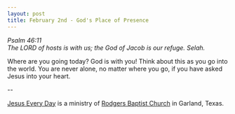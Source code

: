 ```yaml
---
layout: post
title: February 2nd - God's Place of Presence
---
```


_Psalm 46:11  
The LORD of hosts is with us; the God of Jacob is our refuge.
Selah._

Where are you going today? God is with you! Think about this as you
go into the world. You are never alone, no matter where you go, if you
have asked Jesus into your heart.

 --

<a href=http://jesuseveryday.net>Jesus Every Day</a> is a ministry of <a href=http://rodgersbaptist.net>Rodgers Baptist Church</a> in Garland, Texas.
